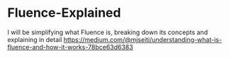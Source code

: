 # Fluence-Explained
I will be simplifying what Fluence is, breaking down its concepts and explaining in detail
https://medium.com/@mjseiti/understanding-what-is-fluence-and-how-it-works-78bce63d6383


